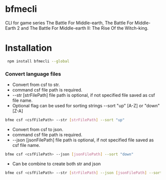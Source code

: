 # bfmecli
CLI for game series The Battle For Middle-earth, The Battle For Middle-Earth 2 and The Battle For Middle-earth II: The Rise Of the Witch-king.

# Installation

```bash
 npm install bfmecli --global
```

### Convert language files

* Convert from csf to str.
* command csf  <csfFilePath> file path is required.
* --str [strFilePath] file path is optional, if not specified file saved as csf file name.
* Optional flag can be used for sorting strings --sort "up" [A-Z] or "down" [Z-A]

```bash
bfme csf <csfFilePath> --str [strFilePath] --sort "up"
```

* Convert from csf to json.
* command csf  <csfFilePath> file path is required.
* --json [jsonFilePath] file path is optional, if not specified file saved as csf file name.

```bash
bfme csf <csfFilePath> --json [jsonFilePath] --sort "down"
```

* Can be combine to create both str and json

```bash
bfme csf <csfFilePath> --str [strFilePath] --json [jsonFilePath] --sort "up"
```
